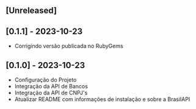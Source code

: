 ## [Unreleased]

## [0.1.1] - 2023-10-23
- Corrigindo versão publicada no RubyGems

## [0.1.0] - 2023-10-23

- Configuração do Projeto
- Integração da API de Bancos
- Integração da API de CNPJ's
- Atualizar README com informações de instalação e sobre a BrasilAPI 
